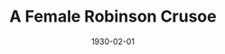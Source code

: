 ---
layout: wax/collection_item
title: "A Female Robinson Crusoe"
slug: "adventure-magazine-female-robinson-crusoe-1930"
date: "1930-02-01"
source: "Adventure Magazine"
image: "/assets/images/AdventureMagazine_FemaleCrusoe_2.1.1930.png"
# thumb: "/assets/images/thumbs/AdamsCountyFreePress_SeaOtterShooting_6.1905.jpg"  # optional
description: "Brief blurb…"
permalink: "/items/:slug/"
---